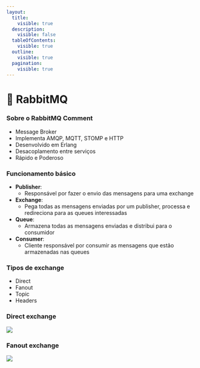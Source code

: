 ```yaml
---
layout:
  title:
    visible: true
  description:
    visible: false
  tableOfContents:
    visible: true
  outline:
    visible: true
  pagination:
    visible: true
---
```


# 🦑 RabbitMQ

### Sobre o RabbitMQ Comment <a href="#sobre-o-rabbitmq" id="sobre-o-rabbitmq"></a>

* Message Broker
* Implementa AMQP, MQTT, STOMP e HTTP
* Desenvolvido em Erlang
* Desacoplamento entre serviços
* Rápido e Poderoso

### Funcionamento básico <a href="#funcionamento-basico" id="funcionamento-basico"></a>

* **Publisher**:
  * Responsável por fazer o envio das mensagens para uma exchange
* **Exchange**:
  * Pega todas as mensagens enviadas por um publisher, processa e redireciona para as queues interessadas
* **Queue**:
  * Armazena todas as mensagens enviadas e distribui para o consumidor
* **Consumer**:
  * Cliente responsável por consumir as mensagens que estão armazenadas nas queues

### Tipos de exchange <a href="#tipos-de-exchange" id="tipos-de-exchange"></a>

* Direct
* Fanout
* Topic
* Headers

### Direct exchange <a href="#direct-exchange" id="direct-exchange"></a>

![](https://i.imgur.com/dgv6scs.png)

### Fanout exchange <a href="#fanout-exchange" id="fanout-exchange"></a>

![](https://i.imgur.com/4azTIYS.png)
